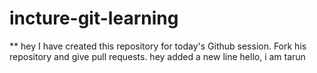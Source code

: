 # incture-git-learning

** hey I have created this repository for today's Github session. Fork his repository and give pull requests.
hey added a new line
hello, i am tarun
